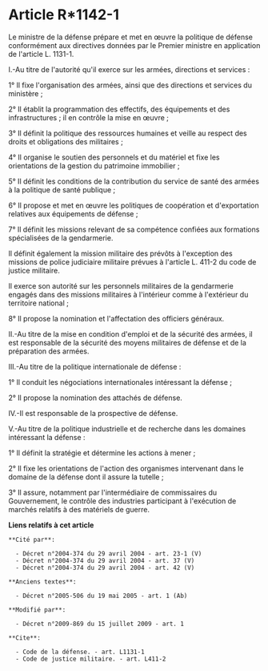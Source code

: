 # Article R*1142-1

Le ministre de la défense prépare et met en œuvre la politique de défense conformément aux directives données par le Premier
ministre en application de l'article L. 1131-1.

I.-Au titre de l'autorité qu'il exerce sur les armées, directions et services : 

1° Il fixe l'organisation des armées, ainsi que des directions et services du ministère ; 

2° Il établit la programmation des effectifs, des équipements et des infrastructures ; il en contrôle la mise en œuvre ; 

3° Il définit la politique des ressources humaines et veille au respect des droits et obligations des militaires ; 

4° Il organise le soutien des personnels et du matériel et fixe les orientations de la gestion du patrimoine immobilier ; 

5° Il définit les conditions de la contribution du service de santé des armées à la politique de santé publique ; 

6° Il propose et met en œuvre les politiques de coopération et d'exportation relatives aux équipements de défense ; 

7° Il définit les missions relevant de sa compétence confiées aux formations spécialisées de la gendarmerie. 

Il définit également la mission militaire des prévôts à l'exception des missions de police judiciaire militaire prévues à
l'article L. 411-2 du code de justice militaire. 

Il exerce son autorité sur les personnels militaires de la gendarmerie engagés dans des missions militaires à l'intérieur
comme à l'extérieur du territoire national ; 

8° Il propose la nomination et l'affectation des officiers généraux. 

II.-Au titre de la mise en condition d'emploi et de la sécurité des armées, il est responsable de la sécurité des moyens
militaires de défense et de la préparation des armées. 

III.-Au titre de la politique internationale de défense : 

1° Il conduit les négociations internationales intéressant la défense ; 

2° Il propose la nomination des attachés de défense. 

IV.-Il est responsable de la prospective de défense.

V.-Au titre de la politique industrielle et de recherche dans les domaines intéressant la défense : 

1° Il définit la stratégie et détermine les actions à mener ; 

2° Il fixe les orientations de l'action des organismes intervenant dans le domaine de la défense dont il assure la tutelle ; 

3° Il assure, notamment par l'intermédiaire de commissaires du Gouvernement, le contrôle des industries participant à
l'exécution de marchés relatifs à des matériels de guerre.

**Liens relatifs à cet article**

	**Cité par**:

	  - Décret n°2004-374 du 29 avril 2004 - art. 23-1 (V)
	  - Décret n°2004-374 du 29 avril 2004 - art. 37 (V)
	  - Décret n°2004-374 du 29 avril 2004 - art. 42 (V)

	**Anciens textes**:

	  - Décret n°2005-506 du 19 mai 2005 - art. 1 (Ab)

	**Modifié par**:

	  - Décret n°2009-869 du 15 juillet 2009 - art. 1

	**Cite**:

	  - Code de la défense. - art. L1131-1
	  - Code de justice militaire. - art. L411-2
